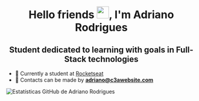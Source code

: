 <h1 align="center">Hello friends <img src = "https://raw.githubusercontent.com/kaueMarques/kaueMarques/master/hi.gif" width="32px" height="32px">, I'm Adriano Rodrigues </h1>

<h2 align="center"> Student dedicated to learning with goals in Full-Stack technologies </h2>

- 🚀 Currently a student at [Rocketseat](https://github.com/Rocketseat)
- 📧 Contacts can be made by **adriano@c3awebsite.com**


![Estatísticas GitHub de Adriano Rodrigues](https://github-readme-stats.vercel.app/api?username=Adrianopvh&show_icons=true&theme=escuro)



<!--****
**Adrianopvh/Adrianopvh** is a ✨ _special_ ✨ repository because its `README.md` (this file) appears on your GitHub profile.

Here are some ideas to get you started:

- 🔭 I’m currently working on ...
- 🌱 I’m currently learning ...
- 👯 I’m looking to collaborate on ...
- 🤔 I’m looking for help with ...
- 💬 Ask me about ...
- 📫 How to reach me: ...
- 😄 Pronouns: ...
- ⚡ Fun fact: ...
-->
